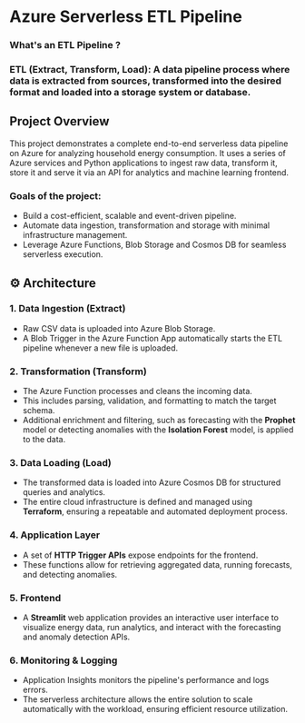 # Azure Serverless ETL Pipeline

### What's an ETL Pipeline ?
### ETL (Extract, Transform, Load): A data pipeline process where data is extracted from sources, transformed into the desired format and loaded into a storage system or database. 

## Project Overview

This project demonstrates a complete end-to-end serverless data pipeline on Azure for analyzing household energy consumption. It uses a series of Azure services and Python applications to ingest raw data, transform it, store it and serve it via an API for analytics and machine learning frontend.

### Goals of the project:
- Build a cost-efficient, scalable and event-driven pipeline.
- Automate data ingestion, transformation and storage with minimal infrastructure management.
- Leverage Azure Functions, Blob Storage and Cosmos DB for seamless serverless execution.

## ⚙️ Architecture  

### 1. Data Ingestion (Extract)
- Raw CSV data is uploaded into Azure Blob Storage.
- A Blob Trigger in the Azure Function App automatically starts the ETL pipeline whenever a new file is uploaded.

### 2. Transformation (Transform)
- The Azure Function processes and cleans the incoming data.
- This includes parsing, validation, and formatting to match the target schema.
- Additional enrichment and filtering, such as forecasting with the **Prophet** model or detecting anomalies with the **Isolation Forest** model, is applied to the data.

### 3. Data Loading (Load)
- The transformed data is loaded into Azure Cosmos DB for structured queries and analytics.
- The entire cloud infrastructure is defined and managed using **Terraform**, ensuring a repeatable and automated deployment process.

### 4. Application Layer
- A set of **HTTP Trigger APIs** expose endpoints for the frontend.
- These functions allow for retrieving aggregated data, running forecasts, and detecting anomalies.

### 5. Frontend
- A **Streamlit** web application provides an interactive user interface to visualize energy data, run analytics, and interact with the forecasting and anomaly detection APIs.

### 6. Monitoring & Logging
- Application Insights monitors the pipeline's performance and logs errors.
- The serverless architecture allows the entire solution to scale automatically with the workload, ensuring efficient resource utilization.